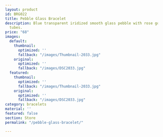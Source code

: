```yaml
---
layout: product
id: BRG022
title: Pebble Glass Bracelet
description: Blue transparent iridized smooth glass pebble with rose gold-filled curved
  tubes.
price: "68"
images:
  default:
    thumbnail:
      optimized: ''
      fallback: "/images/Thumbnail-2033.jpg"
    original:
      optimized: ''
      fallback: "/images/DSC2033.jpg"
  featured:
    thumbnail:
      optimized: ''
      fallback: "/images/Thumbnail-2033.jpg"
    original:
      optimized: ''
      fallback: "/images/DSC2033.jpg"
category: bracelets
material: ''
featured: false
section: Store
permalink: "/pebble-glass-bracelet/"

---
```


